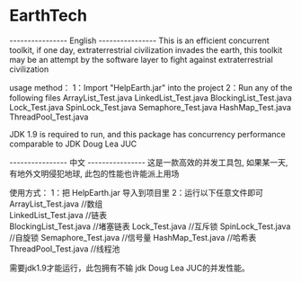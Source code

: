 # EarthTech
---------------- English ----------------
This is an efficient concurrent toolkit, if one day, extraterrestrial civilization invades the earth, this toolkit may be an attempt by the software layer to fight against extraterrestrial civilization

usage method：
1：Import "HelpEarth.jar" into the project
2：Run any of the following files
ArrayList_Test.java
LinkedList_Test.java
BlockingList_Test.java
Lock_Test.java
SpinLock_Test.java
Semaphore_Test.java
HashMap_Test.java
ThreadPool_Test.java

JDK 1.9 is required to run, and this package has concurrency performance comparable to JDK Doug Lea JUC

---------------- 中文 ----------------
这是一款高效的并发工具包, 如果某一天, 有地外文明侵犯地球, 此包的性能也许能派上用场

使用方式：
1：把 HelpEarth.jar 导入到项目里
2：运行以下任意文件即可
ArrayList_Test.java        //数组<br/>
LinkedList_Test.java      //链表<br/>
BlockingList_Test.java   //堵塞链表
Lock_Test.java              //互斥锁
SpinLock_Test.java       //自旋锁
Semaphore_Test.java   //信号量
HashMap_Test.java      //哈希表
ThreadPool_Test.java   //线程池

需要jdk1.9才能运行，此包拥有不输 jdk Doug Lea JUC的并发性能。





